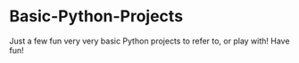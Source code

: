 # Basic-Python-Projects
Just a few fun very very basic Python projects to refer to, or play with! Have fun!
